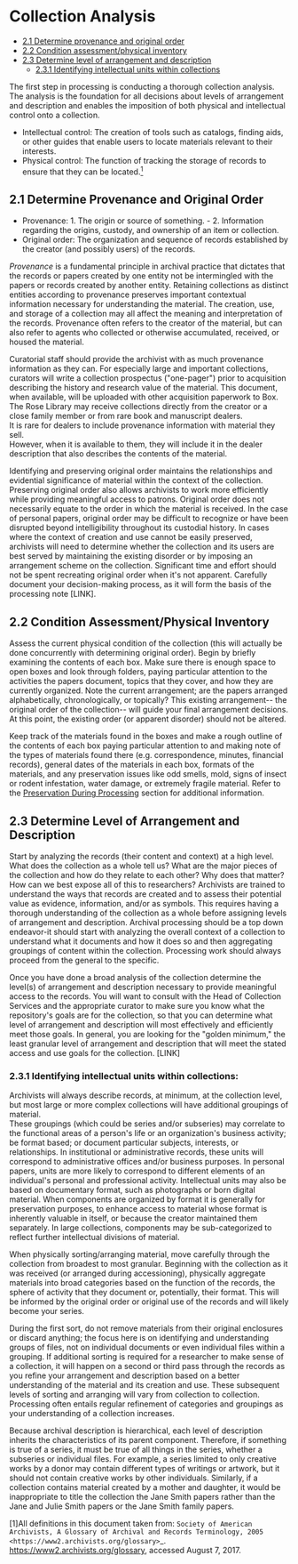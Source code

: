 
# Collection Analysis

* [2.1 Determine provenance and original order](#21-determine-provenance-and-original-order)
* [2.2 Condition assessment/physical inventory](#22-condition-assessmentphysical-inventory)
* [2.3 Determine level of arrangement and description](#23-determine-level-of-arrangement-and-description)
	* [2.3.1 Identifying intellectual units within collections](#231-identifying-intellectual-units-within-collections)

The first step in processing is conducting a thorough collection analysis.  The 
analysis is the foundation for all decisions about levels of arrangement and 
description and enables the imposition of both physical and intellectual control onto 
a collection.  

*	Intellectual control:  The creation of tools such as catalogs, finding aids, or 
	other guides that enable users to locate materials relevant to their interests.
*	Physical control:  The function of tracking the storage of records to ensure that 
	they can be located.<a href="#anchor1"><sup>1</sup></a>
	
## 2.1 Determine Provenance and Original Order

*	Provenance: 1. The origin or source of something. - 2. Information regarding the 
	origins, custody, and ownership of an item or collection.
*	Original order:  The organization and sequence of records established by the 
	creator (and possibly users) of the records.

*Provenance* is a fundamental principle in archival practice that dictates that the 
records or papers created by one entity not be intermingled with the papers or records created by another entity.  Retaining collections as distinct entities according to provenance preserves important contextual information necessary for understanding the material.  The creation, use, and storage of a collection may all affect the meaning and interpretation of the records.  Provenance often refers to the creator of the material, but can also refer to agents who collected or otherwise accumulated, received, or housed the material.  

Curatorial staff should provide the archivist with as much provenance information as 
they can.  For especially large and important collections, curators will write a 
collection prospectus ("one-pager") prior to acquisition describing the history and 
research value of the material. This document, when available, will be uploaded with 
other acquisition paperwork to Box. The Rose Library may receive collections directly 
from the creator or a close family member or from rare book and manuscript dealers.  
It is rare for dealers to include provenance information with material they sell.  
However, when it is available to them, they will include it in the dealer description 
that also describes the contents of the material.	

Identifying and preserving original order maintains the relationships and evidential 
significance of material within the context of the collection.  Preserving original 
order also allows archivists to work more efficiently while providing meaningful 
access to patrons.  Original order does not necessarily equate to the order in which 
the material is received.  In the case of personal papers, original order may be 
difficult to recognize or have been disrupted beyond intelligibility throughout its 
custodial history.  In cases where the context of creation and use cannot be easily 
preserved, archivists will need to determine whether the collection and its users are 
best served by maintaining the existing disorder or by imposing an arrangement scheme 
on the collection.  Significant time and effort should not be spent recreating 
original order when it's not apparent.  Carefully document your decision-making 
process, as it will form the basis of the processing note [LINK].  

## 2.2 Condition Assessment/Physical Inventory

Assess the current physical condition of the collection (this will actually be done 
concurrently with determining original order).  Begin by briefly examining the 
contents of each box. Make sure there is enough space to open boxes and look through 
folders, paying particular attention to the activities the papers document, topics 
that they cover, and how they are currently organized.  Note the current arrangement; 
are the papers arranged alphabetically, chronologically, or topically?  This existing 
arrangement-- the original order of the collection-- will guide your final arrangement decisions. At this point, the existing order (or apparent disorder) should not be altered.

Keep track of the materials found in the boxes and make a rough outline of the 
contents of each box paying particular attention to and making note of the types of 
materials found there (e.g. correspondence, minutes, financial records), general dates of the materials in each box, formats of the materials, and any preservation issues like odd smells, mold, signs of insect or rodent infestation, water damage, or 
extremely fragile material.  Refer to the [Preservation During Processing](/9-PRESERVATION/readme.md/#preservation-during-processing) 
section for additional information.

## 2.3 Determine Level of Arrangement and Description

Start by analyzing the records (their content and context) at a high level. What does 
the collection as a whole tell us? What are the major pieces of the collection and 
how do they relate to each other? Why does that matter? How can we best expose all of 
this to researchers? Archivists are trained to understand the ways that records are 
created and to assess their potential value as evidence, information, and/or as 
symbols. This requires having a thorough understanding of the collection as a whole 
before assigning levels of arrangement and description.  Archival processing should 
be a top down endeavor-it should start with analyzing the overall context of a 
collection to understand what it documents and how it does so and then aggregating 
groupings of content within the collection.  Processing work should always proceed 
from the general to the specific. 

Once you have done a broad analysis of the collection determine the level(s) of 
arrangement and description necessary to provide meaningful access to the records. 
You will want to consult with the Head of Collection Services and the appropriate 
curator to make sure you know what the repository's goals are for the collection, so 
that you can determine what level of arrangement and description will most 
effectively and efficiently meet those goals. In general, you are looking for the 
"golden minimum," the least granular level of arrangement and description that will 
meet the stated access and use goals for the collection.  [LINK]

### 2.3.1 Identifying intellectual units within collections:

Archivists will always describe records, at minimum, at the collection level, but 
most large or more complex collections will have additional groupings of material.  
These groupings (which could be series and/or subseries) may correlate to the 
functional areas of a person's life or an organization's business activity; be format 
based; or document particular subjects, interests, or relationships.  In 
institutional or administrative records, these units will correspond to 
administrative offices and/or business purposes.  In personal papers, units are more 
likely to correspond to different elements of an individual's personal and 
professional activity.  Intellectual units may also be based on documentary format, 
such as photographs or born digital material.  When components are organized by 
format it is generally for preservation purposes, to enhance access to material whose 
format is inherently valuable in itself, or because the creator maintained them 
separately.  In large collections, components may be sub-categorized to reflect 
further intellectual divisions of material.  

When physically sorting/arranging material, move carefully through the collection 
from broadest to most granular.  Beginning with the collection as it was received (or 
arranged during accessioning), physically aggregate materials into broad categories 
based on the function of the records, the sphere of activity that they document or, 
potentially, their format.  This will be informed by the original order or original 
use of the records and will likely become your series.  

During the first sort, do not remove materials from their original enclosures or 
discard anything; the focus here is on identifying and understanding groups of files, 
not on individual documents or even individual files within a grouping.  If 
additional sorting is required for a researcher to make sense of a collection, it 
will happen on a second or third pass through the records as you refine your 
arrangement and description based on a better understanding of the material and its 
creation and use.  These subsequent levels of sorting and arranging will vary from 
collection to collection.  Processing often entails regular refinement of categories 
and groupings as your understanding of a collection increases. 

Because archival description is hierarchical, each level of description inherits the 
characteristics of its parent component.  Therefore, if something is true of a 
series, it must be true of all things in the series, whether a subseries or 
individual files. For example, a series limited to only creative works by a donor may 
contain different types of writings or artwork, but it should not contain creative 
works by other individuals.  Similarly, if a collection contains material created by 
a mother and daughter, it would be inappropriate to title the collection the Jane 
Smith papers rather than the Jane and Julie Smith papers or the Jane Smith family 
papers. 


<a id="anchor1">[1]</a>All definitions in this document taken from:  `Society of American Archivists, A Glossary of Archival and Records Terminology, 2005 <https://www2.archivists.org/glossary>`_. https://www2.archivists.org/glossary, accessed August 7, 2017.
